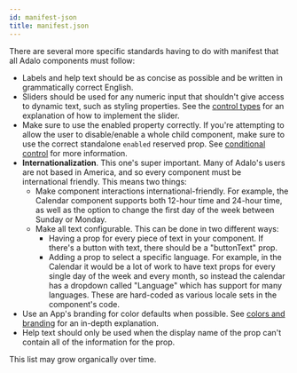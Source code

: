 ```yaml
---
id: manifest-json
title: manifest.json
---
```


There are several more specific standards having to do with manifest that all Adalo components must follow:

- Labels and help text should be as concise as possible and be written in grammatically correct English.
- Sliders should be used for any numeric input that shouldn't give access to dynamic text, such as styling properties. See the [control types](/docs/interactions/control-types) for an explanation of how to implement the slider.
- Make sure to use the enabled property correctly. If you're attempting to allow the user to disable/enable a whole child component, make sure to use the correct standalone `enabled` reserved prop. See [conditional control](/docs/interactions/conditional-control) for more information.
- **Internationalization**. This one's super important. Many of Adalo's users are not based in America, and so every component must be international friendly. This means two things:
  - Make component interactions international-friendly. For example, the Calendar component supports both 12-hour time and 24-hour time, as well as the option to change the first day of the week between Sunday or Monday.
  - Make all text configurable. This can be done in two different ways:
    - Having a prop for every piece of text in your component. If there's a button with text, there should be a "buttonText" prop.
    - Adding a prop to select a specific language. For example, in the Calendar it would be a lot of work to have text props for every single day of the week and every month, so instead the calendar has a dropdown called "Language" which has support for many languages. These are hard-coded as various locale sets in the component's code.
- Use an App's branding for color defaults when possible. See [colors and branding](/docs/design/colors-branding) for an in-depth explanation.
- Help text should only be used when the display name of the prop can't contain all of the information for the prop.

This list may grow organically over time.
